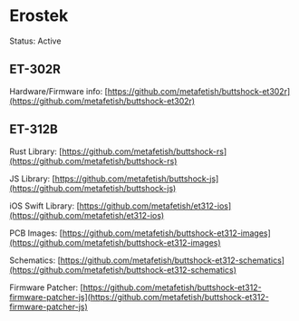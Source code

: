 # Erostek

Status: Active

## ET-302R

Hardware/Firmware info: [https://github.com/metafetish/buttshock-et302r](https://github.com/metafetish/buttshock-et302r)

## ET-312B

Rust Library: [https://github.com/metafetish/buttshock-rs](https://github.com/metafetish/buttshock-rs)

JS Library: [https://github.com/metafetish/buttshock-js](https://github.com/metafetish/buttshock-js)

iOS Swift Library: [https://github.com/metafetish/et312-ios](https://github.com/metafetish/et312-ios)

PCB Images: [https://github.com/metafetish/buttshock-et312-images](https://github.com/metafetish/buttshock-et312-images)

Schematics: [https://github.com/metafetish/buttshock-et312-schematics](https://github.com/metafetish/buttshock-et312-schematics)

Firmware Patcher: [https://github.com/metafetish/buttshock-et312-firmware-patcher-js](https://github.com/metafetish/buttshock-et312-firmware-patcher-js)

